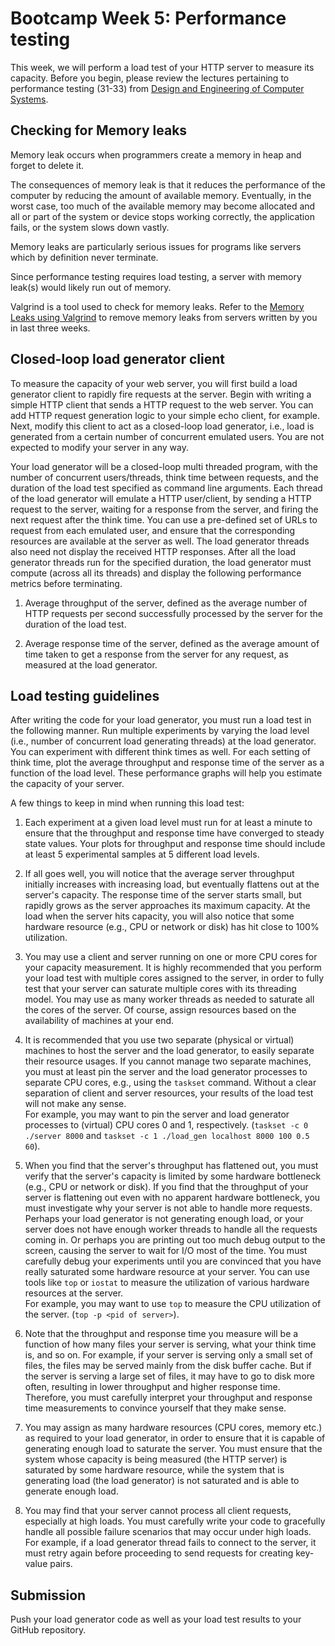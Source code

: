 # Bootcamp Week 5: Performance testing

This week, we will perform a load test of your HTTP server to measure its capacity. Before you begin, please review the lectures pertaining to performance testing (31-33) from [Design and Engineering of Computer Systems](https://www.cse.iitb.ac.in/~mythili/decs/).

## Checking for Memory leaks

Memory leak occurs when programmers create a memory in heap and forget to delete it.

The consequences of memory leak is that it reduces the performance of the computer by reducing the amount of available memory. Eventually, in the worst case, too much of the available memory may become allocated and all or part of the system or device stops working correctly, the application fails, or the system slows down vastly.

Memory leaks are particularly serious issues for programs like servers which by definition never terminate.

Since performance testing requires load testing, a server with memory leak(s) would likely run out of memory.

Valgrind is a tool used to check for memory leaks. Refer to the [Memory Leaks using Valgrind](./valgrind/README.md) to remove memory leaks from servers written by you in last three weeks.

## Closed-loop load generator client

To measure the capacity of your web server, you will first build a load generator client to rapidly fire requests at the server. Begin with writing a simple HTTP client that sends a HTTP request to the web server. You can add HTTP request generation logic to your simple echo client, for example. Next, modify this client to act as a closed-loop load generator, i.e., load is generated from a certain number of concurrent emulated users. You are not expected to modify your server in any way.

Your load generator will be a closed-loop multi threaded program, with the number of concurrent users/threads, think time between requests, and the duration of the load test specified as command line arguments. Each thread of the load generator will emulate a HTTP user/client, by sending a HTTP request to the server, waiting for a response from the server, and firing the next request after the think time. You can use a pre-defined set of URLs to request from each emulated user, and ensure that the corresponding resources are available at the server as well. The load generator threads also need not display the received HTTP responses. After all the load generator threads run for the specified duration, the load generator must compute (across all its threads) and display the following performance metrics before terminating.

1. Average throughput of the server, defined as the average number of HTTP requests per second successfully processed by the server for the duration of the load test.

2. Average response time of the server, defined as the average amount of time taken to get a response from the server for any request, as measured at the load generator.

## Load testing guidelines

After writing the code for your load generator, you must run a load test in the following manner. Run multiple experiments by varying the load level (i.e., number of concurrent load generating threads) at the load generator. You can experiment with different think times as well. For each setting of think time, plot the average throughput and response time of the server as a function of the load level. These performance graphs will help you estimate the capacity of your server.

A few things to keep in mind when running this load test:

1. Each experiment at a given load level must run for at least a minute to ensure that the throughput and response time have converged to steady state values. Your plots for throughput and response time should include at least 5 experimental samples at 5 different load levels.

2. If all goes well, you will notice that the average server throughput initially increases with increasing load, but eventually flattens out at the server's capacity. The response time of the server starts small, but rapidly grows as the server approaches its maximum capacity. At the load when the server hits capacity, you will also notice that some hardware resource (e.g., CPU or network or disk) has hit close to 100\% utilization.

3. You may use a client and server running on one or more CPU cores for your capacity measurement. It is highly recommended that you perform your load test with multiple cores assigned to the server, in order to fully test that your server can saturate multiple cores with its threading model. You may use as many worker threads as needed to saturate all the cores of the server. Of course, assign resources based on the availability of machines at your end.

4. It is recommended that you use two separate (physical or virtual) machines to host the server and the load generator, to easily separate their resource usages. If you cannot manage two separate machines, you must at least pin the server and the load generator processes to separate CPU cores, e.g., using the `taskset` command. Without a clear separation of client and server resources, your results of the load test will not make any sense.  
   For example, you may want to pin the server and load generator processes to (virtual) CPU cores 0 and 1, respectively. (`taskset -c 0 ./server 8000` and `taskset -c 1 ./load_gen localhost 8000 100 0.5 60`).

5. When you find that the server's throughput has flattened out, you must verify that the server's capacity is limited by some hardware bottleneck (e.g., CPU or network or disk). If you find that the throughput of your server is flattening out even with no apparent hardware bottleneck, you must investigate why your server is not able to handle more requests. Perhaps your load generator is not generating enough load, or your server does not have enough worker threads to handle all the requests coming in. Or perhaps you are printing out too much debug output to the screen, causing the server to wait for I/O most of the time. You must carefully debug your experiments until you are convinced that you have really saturated some hardware resource at your server. You can use tools like `top` or `iostat` to measure the utilization of various hardware resources at the server.  
   For example, you may want to use `top` to measure the CPU utilization of the server. (`top -p <pid of server>`).

6. Note that the throughput and response time you measure will be a function of how many files your server is serving, what your think time is, and so on. For example, if your server is serving only a small set of files, the files may be served mainly from the disk buffer cache. But if the server is serving a large set of files, it may have to go to disk more often, resulting in lower throughput and higher response time. Therefore, you must carefully interpret your throughput and response time measurements to convince yourself that they make sense.

7. You may assign as many hardware resources (CPU cores, memory etc.) as required to your load generator, in order to ensure that it is capable of generating enough load to saturate the server. You must ensure that the system whose capacity is being measured (the HTTP server) is saturated by some hardware resource, while the system that is generating load (the load generator) is not saturated and is able to generate enough load.

8. You may find that your server cannot process all client requests, especially at high loads. You must carefully write your code to gracefully handle all possible failure scenarios that may occur under high loads. For example, if a load generator thread fails to connect to the server, it must retry again before proceeding to send requests for creating key-value pairs.

## Submission

Push your load generator code as well as your load test results to your GitHub repository.
